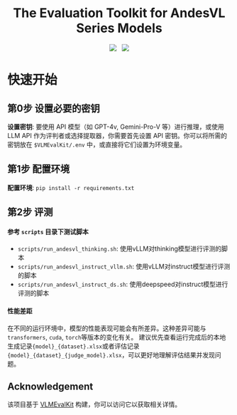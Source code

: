 <div align="center">
  <h1>The Evaluation Toolkit for AndesVL Series Models</h1>
<a href='https://arxiv.org/abs/2510.11496'><img src='https://img.shields.io/badge/arXiv-2510.11496-b31b1b.svg'></a> &nbsp;
<a href='https://huggingface.co/OPPOer'><img src='https://img.shields.io/badge/🤗%20HuggingFace-AndesVL-ffd21f.svg'></a>
</div>

# 快速开始

## 第0步 设置必要的密钥

**设置密钥**: 要使用 API 模型（如 GPT-4v, Gemini-Pro-V 等）进行推理，或使用 LLM API 作为评判者或选择提取器，你需要首先设置 API 密钥。你可以将所需的密钥放在 `$VLMEvalKit/.env` 中，或直接将它们设置为环境变量。

## 第1步 配置环境

**配置环境**: `pip install -r requirements.txt`

## 第2步 评测

#### 参考 `scripts` 目录下测试脚本
- `scripts/run_andesvl_thinking.sh`: 使用vLLM对thinking模型进行评测的脚本
- `scripts/run_andesvl_instruct_vllm.sh`: 使用vLLM对instruct模型进行评测的脚本
- `scripts/run_andesvl_instruct_ds.sh`: 使用deepspeed对instruct模型进行评测的脚本

#### 性能差距
在不同的运行环境中，模型的性能表现可能会有所差异。这种差异可能与`transformers`, `cuda`, `torch`等版本的变化有关。
建议优先查看运行完成后的本地生成记录`{model}_{dataset}.xlsx`或者评估记录`{model}_{dataset}_{judge_model}.xlsx`，可以更好地理解评估结果并发现问题。


## Acknowledgement

该项目基于 [VLMEvalKit](https://github.com/open-compass/VLMEvalKit) 构建，你可以访问它以获取相关详情。 
